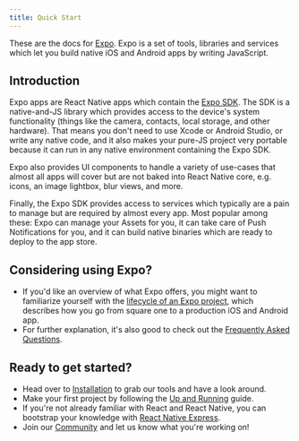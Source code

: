 ```yaml
---
title: Quick Start
---
```


These are the docs for [Expo](http://expo.io). Expo is a set of tools, libraries and services which let you build native iOS and Android apps by writing JavaScript.

## Introduction

Expo apps are React Native apps which contain the [Expo SDK](sdk/index.html#expo-sdk). The SDK is a native-and-JS library which provides access to the device's system functionality (things like the camera, contacts, local storage, and other hardware). That means you don't need to use Xcode or Android Studio, or write any native code, and it also makes your pure-JS project very portable because it can run in any native environment containing the Expo SDK.

Expo also provides UI components to handle a variety of use-cases that almost all apps will cover but are not baked into React Native core, e.g. icons, an image lightbox, blur views, and more.

Finally, the Expo SDK provides access to services which typically are a pain to manage but are required by almost every app. Most popular among these: Expo can manage your Assets for you, it can take care of Push Notifications for you, and it can build native binaries which are ready to deploy to the app store.

## Considering using Expo?
- If you'd like an overview of what Expo offers, you might want to familiarize yourself with the [lifecycle of an Expo project](introduction/project-lifecycle.html), which describes how you go from square one to a production iOS and Android app.
- For further explanation, it's also good to check out the [Frequently Asked Questions](introduction/faq.html).

## Ready to get started?
- Head over to [Installation](introduction/installation.html) to grab our tools and have a look around.
- Make your first project by following the [Up and Running](guides/up-and-running.html) guide.
- If you're not already familiar with React and React Native, you can bootstrap your knowledge with [React Native Express](http://www.reactnativeexpress.com/).
- Join our [Community](introduction/community.html) and let us know what you're working on!
